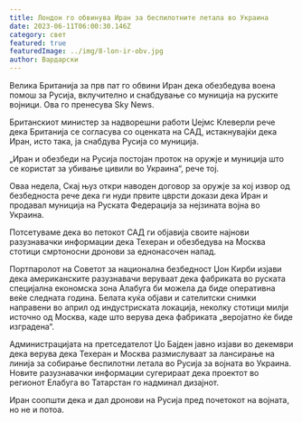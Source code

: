 ```yaml
---
title: Лондон го обвинува Иран за беспилотните летала во Украина
date: 2023-06-11T06:00:30.146Z
category: свет
featured: true
featuredImage: ../img/8-lon-ir-obv.jpg
author: Вардарски
---
```

Велика Британија за прв пат го обвини Иран дека обезбедува воена помош за Русија, вклучително и снабдување со муниција на руските војници. Ова го пренесува Sky News.

Британскиот министер за надворешни работи Џејмс Клеверли рече дека Британија се согласува со оценката на САД, истакнувајќи дека Иран, исто така, ја снабдува Русија со муниција.

„Иран и обезбеди на Русија постојан проток на оружје и муниција што се користат за убивање цивили во Украина“, рече тој.

Оваа недела, Скај њуз откри наводен договор за оружје за кој извор од безбедноста рече дека ги нуди првите цврсти докази дека Иран и продавал муниција на Руската Федерација за нејзината војна во Украина.

Потсетуваме дека во петокот САД ги објавија своите најнови разузнавачки информации дека Техеран и обезбедува на Москва стотици смртоносни дронови за еднонасочен напад.

Портпаролот на Советот за национална безбедност Џон Кирби изјави дека американските разузнавачи веруваат дека фабриката во руската специјална економска зона Алабуга би можела да биде оперативна веќе следната година. Белата куќа објави и сателитски снимки направени во април од индустриската локација, неколку стотици милји источно од Москва, каде што верува дека фабриката „веројатно ќе биде изградена“.

Администрацијата на претседателот Џо Бајден јавно изјави во декември дека верува дека Техеран и Москва размислуваат за лансирање на линија за собирање беспилотни летала во Русија за војната во Украина. Новите разузнавачки информации сугерираат дека проектот во регионот Елабуга во Татарстан го надминал дизајнот.

Иран соопшти дека и дал дронови на Русија пред почетокот на војната, но не и потоа.